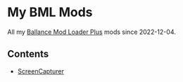 # My BML Mods

All my [Ballance Mod Loader Plus](https://github.com/doyaGu/BallanceModLoaderPlus) mods since 2022-12-04.

## Contents

- [ScreenCapturer](ScreenCapturer/)
